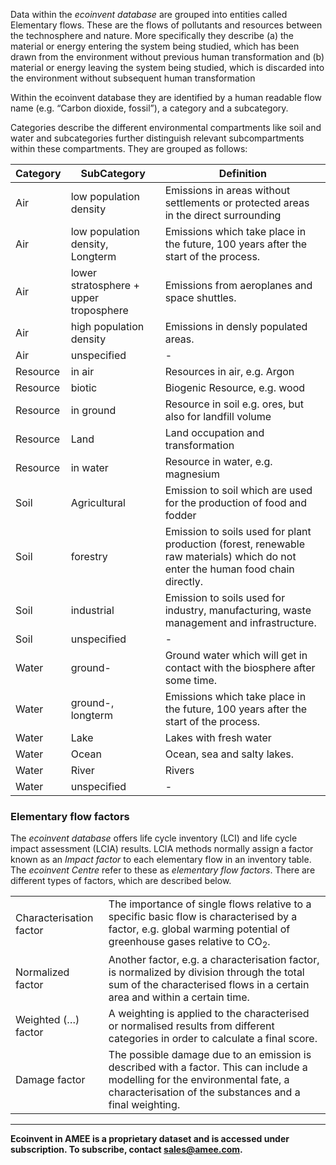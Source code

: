 Data within the *ecoinvent database* are grouped into entities called
Elementary flows. These are the flows of pollutants and resources
between the technosphere and nature. More specifically they describe (a)
the material or energy entering the system being studied, which has been
drawn from the environment without previous human transformation and (b)
material or energy leaving the system being studied, which is discarded
into the environment without subsequent human transformation

Within the ecoinvent database they are identified by a human readable
flow name (e.g. “Carbon dioxide, fossil”), a category and a subcategory.

Categories describe the different environmental compartments like soil
and water and subcategories further distinguish relevant subcompartments
within these compartments. They are grouped as follows:

<table>
<thead>
<tr class="header">
<th>Category</th>
<th>SubCategory</th>
<th>Definition</th>
</tr>
</thead>
<tbody>
<tr class="odd">
<td>Air</td>
<td>low population density</td>
<td>Emissions in areas without settlements or protected areas in the direct surrounding</td>
</tr>
<tr class="even">
<td>Air</td>
<td>low population density, Longterm</td>
<td>Emissions which take place in the future, 100 years after the start of the process.</td>
</tr>
<tr class="odd">
<td>Air</td>
<td>lower stratosphere + upper troposphere</td>
<td>Emissions from aeroplanes and space shuttles.</td>
</tr>
<tr class="even">
<td>Air</td>
<td>high population density</td>
<td>Emissions in densly populated areas.</td>
</tr>
<tr class="odd">
<td>Air</td>
<td>unspecified</td>
<td>-</td>
</tr>
<tr class="even">
<td>Resource</td>
<td>in air</td>
<td>Resources in air, e.g. Argon</td>
</tr>
<tr class="odd">
<td>Resource</td>
<td>biotic</td>
<td>Biogenic Resource, e.g. wood</td>
</tr>
<tr class="even">
<td>Resource</td>
<td>in ground</td>
<td>Resource in soil e.g. ores, but also for landfill volume</td>
</tr>
<tr class="odd">
<td>Resource</td>
<td>Land</td>
<td>Land occupation and transformation</td>
</tr>
<tr class="even">
<td>Resource</td>
<td>in water</td>
<td>Resource in water, e.g. magnesium</td>
</tr>
<tr class="odd">
<td>Soil</td>
<td>Agricultural</td>
<td>Emission to soil which are used for the production of food and fodder</td>
</tr>
<tr class="even">
<td>Soil</td>
<td>forestry</td>
<td>Emission to soils used for plant production (forest, renewable raw materials) which do not enter the human food chain directly.</td>
</tr>
<tr class="odd">
<td>Soil</td>
<td>industrial</td>
<td>Emission to soils used for industry, manufacturing, waste management and infrastructure.</td>
</tr>
<tr class="even">
<td>Soil</td>
<td>unspecified</td>
<td>-</td>
</tr>
<tr class="odd">
<td>Water</td>
<td>ground-</td>
<td>Ground water which will get in contact with the biosphere after some time.</td>
</tr>
<tr class="even">
<td>Water</td>
<td>ground-, longterm</td>
<td>Emissions which take place in the future, 100 years after the start of the process.</td>
</tr>
<tr class="odd">
<td>Water</td>
<td>Lake</td>
<td>Lakes with fresh water</td>
</tr>
<tr class="even">
<td>Water</td>
<td>Ocean</td>
<td>Ocean, sea and salty lakes.</td>
</tr>
<tr class="odd">
<td>Water</td>
<td>River</td>
<td>Rivers</td>
</tr>
<tr class="even">
<td>Water</td>
<td>unspecified</td>
<td>-</td>
</tr>
</tbody>
</table>

### Elementary flow factors

The *ecoinvent database* offers life cycle inventory (LCI) and life
cycle impact assessment (LCIA) results. LCIA methods normally assign a
factor known as an *Impact factor* to each elementary flow in an
inventory table. The *ecoinvent Centre* refer to these as *elementary
flow factors*. There are different types of factors, which are described
below.

<table>
<tbody>
<tr class="odd">
<td>Characterisation factor</td>
<td>The importance of single flows relative to a specific basic flow is characterised by a factor, e.g. global warming potential of greenhouse gases relative to CO<sub>2</sub>.</td>
</tr>
<tr class="even">
<td>Normalized factor</td>
<td>Another factor, e.g. a characterisation factor, is normalized by division through the total sum of the characterised flows in a certain area and within a certain time.</td>
</tr>
<tr class="odd">
<td>Weighted (…) factor</td>
<td>A weighting is applied to the characterised or normalised results from different categories in order to calculate a final score.</td>
</tr>
<tr class="even">
<td>Damage factor</td>
<td>The possible damage due to an emission is described with a factor. This can include a modelling for the environmental fate, a characterisation of the substances and a final weighting.</td>
</tr>
</tbody>
</table>

-----

**Ecoinvent in AMEE is a proprietary dataset and is accessed under
subscription. To subscribe, contact sales@amee.com.**
